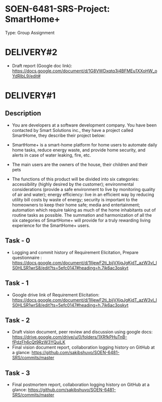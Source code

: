 # SOEN-6481-SRS-Project: SmartHome+
Type: Group Assignment

# DELIVERY#2
- Draft report (Google doc link): https://docs.google.com/document/d/1G8VWDxqtq3j4BFMEu1XXoHW_oYdRIbL9/edit#




# DELIVERY#1

## Description
- You are developers at a software development company. You have been contacted by Smart Solutions inc., they have a project called SmartHome, they describe their project below:

- SmartHome+ is a smart-home platform for home users to automate daily home tasks,  reduce energy waste,  and provide home security, and alerts in case of water leaking, fire, etc.
- The main users are the owners of the house, their children and their pets
- The functions of this product will be divided into six categories: accessibility (highly desired by the customer); environmental considerations (provide a safe environment to live by monitoring quality of air and water); energy efficiency: live in an efficient way by reducing utility bill costs by waste of energy; security is important to the homeowners to keep their home safe; media and entertainment; automation which require taking as much of the home inhabitants out of routine tasks as possible.  The summation and harmonization of all the six categories of SmartHome+ will provide for a truly rewarding living experience for the SmartHome+ users.

## Task - 0
- Logging and commit history of Requirement Elicitation, Prepare questionnaire : https://docs.google.com/document/d/1IljewF2ti_bijVXjqJgKjdT_azW3vl_lS0HLSR1wrS8/edit?ts=5efc0147#heading=h.7ik6ac3oskyt

## Task - 1
- Google drive link of Requirement Elicitation: https://docs.google.com/document/d/1IljewF2ti_bijVXjqJgKjdT_azW3vl_lS0HLSR1wrS8/edit?ts=5efc0147#heading=h.7ik6ac3oskyt
 
## Task - 2
- Draft vision document, peer review and discussion using google docs: https://drive.google.com/drive/u/0/folders/1XRfkPHuTnB-fPdzFh6cQt9RzW3YQuiLK
- Final vision document report, collaboration logging history on GitHub at a glance:
https://github.com/sakibshuvo/SOEN-6481-SRS/commits/master

## Task - 3
- Final postmortem report, collaboration logging history on GitHub at a glance:
https://github.com/sakibshuvo/SOEN-6481-SRS/commits/master
